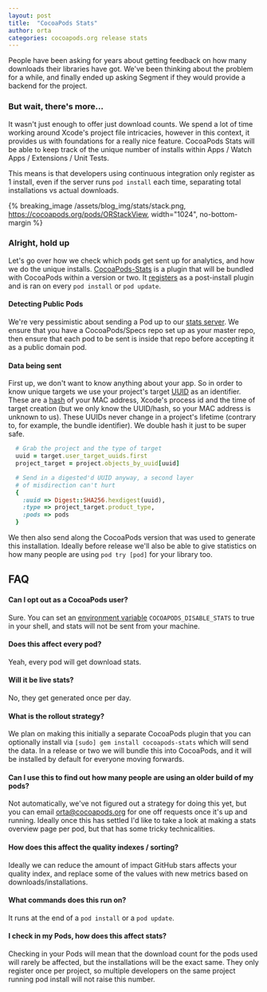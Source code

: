 ```yaml
---
layout: post
title:  "CocoaPods Stats"
author: orta
categories: cocoapods.org release stats
---
```


People have been asking for years about getting feedback on how many downloads their libraries have got. We've been thinking about the problem for a while, and finally ended up asking Segment if they would provide a backend for the project.

<!-- more -->

### But wait, there's more...

It wasn't just enough to offer just download counts. We spend a lot of time working around Xcode's project file intricacies, however in this context, it provides us with foundations for a really nice feature. CocoaPods Stats will be able to keep track of the unique number of installs within Apps / Watch Apps / Extensions / Unit Tests.

This means is that developers using continuous integration only register as 1 install, even if the server runs `pod install` each time, separating total installations vs actual downloads.

{% breaking_image /assets/blog_img/stats/stack.png, https://cocoapods.org/pods/ORStackView,  width="1024", no-bottom-margin %}

### Alright, hold up

Let's go over how we check which pods get sent up for analytics, and how we do the unique installs. [CocoaPods-Stats](https://github.com/cocoapods/cocoapods-stats) is a plugin that will be bundled with CocoaPods within a version or two. It [registers](https://github.com/CocoaPods/cocoapods-stats/blob/0361f29ae37e82ccf385319bba9cf31464049144/lib/cocoapods_plugin.rb#L6) as a post-install plugin and is ran on every `pod install` or `pod update`.

#### Detecting Public Pods

 We're very pessimistic about sending a Pod up to our [stats server](https://github.com/cocoapods/stats.cocoapods.org). We ensure that you have a CocoaPods/Specs repo set up as your master repo, then ensure that each pod to be sent  is inside that repo before accepting it as a public domain pod.

####  Data being sent

First up, we don't want to know anything about your app. So in order to know unique targets we use your project's target [UUID](https://github.com/artsy/eigen/blob/aea7af93daffb716ccee9aa50ce599dc7949c42b/Artsy.xcodeproj/project.pbxproj#L3888) as an identifier. These are a [hash](http://danwright.info/blog/2010/10/xcode-pbxproject-files-3/) of your MAC address, Xcode's process id and the time of target creation (but we only know the UUID/hash, so your MAC address is unknown to us). These UUIDs never change in a project's lifetime (contrary to, for example, the bundle identifier). We double hash it just to be super safe.

``` ruby
  # Grab the project and the type of target
  uuid = target.user_target_uuids.first
  project_target = project.objects_by_uuid[uuid]

  # Send in a digested'd UUID anyway, a second layer
  # of misdirection can't hurt
  {
    :uuid => Digest::SHA256.hexdigest(uuid),
    :type => project_target.product_type,
    :pods => pods
  }
```

We then also send along the CocoaPods version that was used to generate this installation. Ideally before release we'll also be able to give statistics on how many people are using `pod try [pod]` for your library too.

## FAQ

#### Can I opt out as a CocoaPods user?

Sure. You can set an [environment variable](http://apple.stackexchange.com/questions/106778/how-do-i-set-environment-variables-on-os-x) `COCOAPODS_DISABLE_STATS` to true in your shell, and stats will not be sent from your machine.

#### Does this affect every pod?

Yeah, every pod will get download stats.

#### Will it be live stats?

No, they get generated once per day.

#### What is the rollout strategy?

We plan on making this initially a separate CocoaPods plugin that you can optionally install via `[sudo] gem install cocoapods-stats` which will send the data. In a release or two we will bundle this into CocoaPods, and it will be installed by default for everyone moving forwards.

#### Can I use this to find out how many people are using an older build of my pods?

Not automatically, we've not figured out a strategy for doing this yet, but you can email orta@cocoapods.org for one off requests once it's up and running. Ideally once this has settled I'd like to take a look at making a stats overview page per pod, but that has some tricky technicalities.

#### How does this affect the quality indexes / sorting?

Ideally we can reduce the amount of impact GitHub stars affects your quality index, and replace some of the values with new metrics based on downloads/installations.

#### What commands does this run on?

It runs at the end of a `pod install` or a `pod update`.

#### I check in my Pods, how does this affect stats?

Checking in your Pods will mean that the download count for the pods used will rarely be affected, but the installations will be the exact same. They only register once per project, so multiple developers on the same project running pod install will not raise this number.
